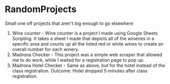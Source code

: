 # RandomProjects
Small one off projects that aren't big enough to go elsewhere


1. Wine counter - Wine counter is a project I made using Google Sheets Scripting. It takes a sheet I made that depicts all of the wineries in a specific area and counts up all the listed red or white wines to create an overall number for each winery. 
2. Madrona Checker - This project was a simple web scraper that allowed me to do work, while I waited for a registration page to pop up.
3. Madrona Hotel Checker - Same as above, but for the hotel instead of the class registration. Outcome: Hotel dropped 5 minutes after class registration.
